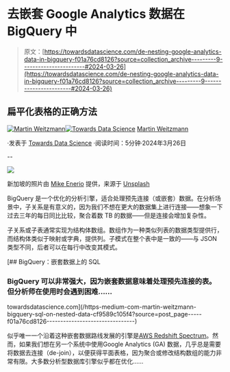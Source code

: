 # 去嵌套 Google Analytics 数据在 BigQuery 中

> 原文：[https://towardsdatascience.com/de-nesting-google-analytics-data-in-bigquery-f01a76cd8126?source=collection_archive---------9-----------------------#2024-03-26](https://towardsdatascience.com/de-nesting-google-analytics-data-in-bigquery-f01a76cd8126?source=collection_archive---------9-----------------------#2024-03-26)

## 扁平化表格的正确方法

[](https://medium.com/@martin.weitzmann?source=post_page---byline--f01a76cd8126--------------------------------)[![Martin Weitzmann](../Images/c1d8ddc6db774465126c9aff1eab7ae2.png)](https://medium.com/@martin.weitzmann?source=post_page---byline--f01a76cd8126--------------------------------)[](https://towardsdatascience.com/?source=post_page---byline--f01a76cd8126--------------------------------)[![Towards Data Science](../Images/a6ff2676ffcc0c7aad8aaf1d79379785.png)](https://towardsdatascience.com/?source=post_page---byline--f01a76cd8126--------------------------------) [Martin Weitzmann](https://medium.com/@martin.weitzmann?source=post_page---byline--f01a76cd8126--------------------------------)

·发表于 [Towards Data Science](https://towardsdatascience.com/?source=post_page---byline--f01a76cd8126--------------------------------) ·阅读时间：5分钟·2024年3月26日

--

![](../Images/158e6047cc9d047d88417790e20962d6.png)

新加坡的照片由 [Mike Enerio](https://unsplash.com/@mikeenerio?utm_source=medium&utm_medium=referral) 提供，来源于 [Unsplash](https://unsplash.com/?utm_source=medium&utm_medium=referral)

BigQuery 是一个优化的分析引擎，适合处理预先连接（或嵌套）数据。在分析场景中，子关系是有意义的，因为我们不想在更大的数据集上进行连接——想象一下过去三年的每日同比比较，聚合着数 TB 的数据——但是连接会增加复杂性。

子关系或子表通常实现为结构体数组。数组作为一种类似列表的数据类型提供行，而结构体类似于映射或字典，提供列。子模式在整个表中是一致的——与 JSON 类型不同，后者可以在每行中改变其模式。

[](/https-medium-com-martin-weitzmann-bigquery-sql-on-nested-data-cf9589c105f4?source=post_page-----f01a76cd8126--------------------------------) [## BigQuery：嵌套数据上的 SQL

### BigQuery 可以非常强大，因为嵌套数据意味着处理预先连接的表。但分析师在使用时会遇到困难……

towardsdatascience.com](/https-medium-com-martin-weitzmann-bigquery-sql-on-nested-data-cf9589c105f4?source=post_page-----f01a76cd8126--------------------------------)

似乎唯一一个沿着这种嵌套数据路线发展的引擎是[AWS Redshift Spectrum](https://docs.aws.amazon.com/redshift/latest/dg/nested-data-use-cases.html)。然而，如果我们想在另一个系统中使用Google Analytics (GA) 数据，几乎总是需要将数据去连接（de-join），以便获得平面表格，因为聚合或修改结构数组的能力非常有限。大多数分析型数据库引擎似乎都在优化……
